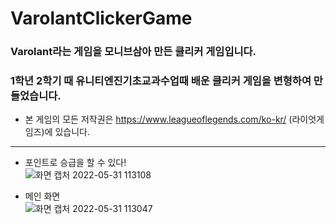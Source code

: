 # VarolantClickerGame
### Varolant라는 게임을 모니브삼아 만든 클리커 게임입니다.
### 1학년 2학기 때 유니티엔진기초교과수업때 배운 클리커 게임을 변형하여 만들었습니다.
- 본 게임의 모든 저작권은 https://www.leagueoflegends.com/ko-kr/ (라이엇게임즈)에 있습니다.   
----------------------------------------------------------
- 포인트로 승급을 할 수 있다!   
![화면 캡처 2022-05-31 113108](https://user-images.githubusercontent.com/77601060/171081194-3668501b-0ea1-4566-bcc8-babd35d18687.png)   


- 메인 화면  
![화면 캡처 2022-05-31 113047](https://user-images.githubusercontent.com/77601060/171081237-f3b76fa5-8e54-48d1-93db-81f074be4cc1.png) 
